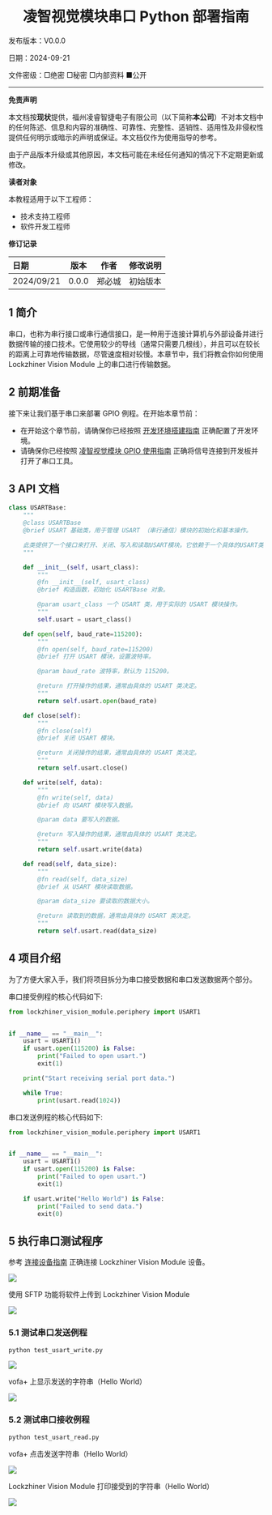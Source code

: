 <h1 align="center">凌智视觉模块串口 Python 部署指南</h1>

发布版本：V0.0.0

日期：2024-09-21

文件密级：□绝密 □秘密 □内部资料 ■公开  

---

**免责声明**  

本文档按**现状**提供，福州凌睿智捷电子有限公司（以下简称**本公司**）不对本文档中的任何陈述、信息和内容的准确性、可靠性、完整性、适销性、适用性及非侵权性提供任何明示或暗示的声明或保证。本文档仅作为使用指导的参考。  

由于产品版本升级或其他原因，本文档可能在未经任何通知的情况下不定期更新或修改。  

**读者对象**  

本教程适用于以下工程师：  

- 技术支持工程师  
- 软件开发工程师  

**修订记录**  

| **日期**   | **版本** | **作者** | **修改说明** |
| :--------- | -------- | -------- | ------------ |
| 2024/09/21 | 0.0.0    | 郑必城     | 初始版本     |


## 1 简介

串口，也称为串行接口或串行通信接口，是一种用于连接计算机与外部设备并进行数据传输的接口技术。它使用较少的导线（通常只需要几根线），并且可以在较长的距离上可靠地传输数据，尽管速度相对较慢。本章节中，我们将教会你如何使用 Lockzhiner Vision Module 上的串口进行传输数据。

## 2 前期准备

接下来让我们基于串口来部署 GPIO 例程。在开始本章节前：

- 在开始这个章节前，请确保你已经按照 [开发环境搭建指南](../../../../docs/introductory_tutorial/python_development_environment.md) 正确配置了开发环境。
- 请确保你已经按照 [凌智视觉模块 GPIO 使用指南](../README.md) 正确将信号连接到开发板并打开了串口工具。

## 3 API 文档

```python
class USARTBase:
    """
    @class USARTBase
    @brief USART 基础类，用于管理 USART （串行通信）模块的初始化和基本操作。

    此类提供了一个接口来打开、关闭、写入和读取USART模块。它依赖于一个具体的USART类实例来实现这些操作。
    """

    def __init__(self, usart_class):
        """
        @fn __init__(self, usart_class)
        @brief 构造函数，初始化 USARTBase 对象。

        @param usart_class 一个 USART 类，用于实际的 USART 模块操作。
        """
        self.usart = usart_class()

    def open(self, baud_rate=115200):
        """
        @fn open(self, baud_rate=115200)
        @brief 打开 USART 模块，设置波特率。

        @param baud_rate 波特率，默认为 115200。

        @return 打开操作的结果，通常由具体的 USART 类决定。
        """
        return self.usart.open(baud_rate)

    def close(self):
        """
        @fn close(self)
        @brief 关闭 USART 模块。

        @return 关闭操作的结果，通常由具体的 USART 类决定。
        """
        return self.usart.close()

    def write(self, data):
        """
        @fn write(self, data)
        @brief 向 USART 模块写入数据。

        @param data 要写入的数据。

        @return 写入操作的结果，通常由具体的 USART 类决定。
        """
        return self.usart.write(data)

    def read(self, data_size):
        """
        @fn read(self, data_size)
        @brief 从 USART 模块读取数据。

        @param data_size 要读取的数据大小。

        @return 读取到的数据，通常由具体的 USART 类决定。
        """
        return self.usart.read(data_size)
```

## 4 项目介绍

为了方便大家入手，我们将项目拆分为串口接受数据和串口发送数据两个部分。

串口接受例程的核心代码如下:

```python
from lockzhiner_vision_module.periphery import USART1


if __name__ == "__main__":
    usart = USART1()
    if usart.open(115200) is False:
        print("Failed to open usart.")
        exit(1)

    print("Start receiving serial port data.")

    while True:
        print(usart.read(1024))
```

串口发送例程的核心代码如下:

```python
from lockzhiner_vision_module.periphery import USART1


if __name__ == "__main__":
    usart = USART1()
    if usart.open(115200) is False:
        print("Failed to open usart.")
        exit(1)

    if usart.write("Hello World") is False:
        print("Failed to send data.")
        exit(0)
```

## 5 执行串口测试程序

参考 [连接设备指南](../../../../docs/introductory_tutorial/connect_device_using_ssh.md) 正确连接 Lockzhiner Vision Module 设备。

![](../../../../docs/introductory_tutorial/images/connect_device_using_ssh/ssh_success.png)

使用 SFTP 功能将软件上传到 Lockzhiner Vision Module

![](images/sftp.png)

### 5.1 测试串口发送例程

```bash
python test_usart_write.py
```

![](images/usart_wirte_electerm.png)

vofa+ 上显示发送的字符串（Hello World）

![](../images/usart_write_voft.png)

### 5.2 测试串口接收例程

```bash
python test_usart_read.py
```

vofa+ 点击发送字符串（Hello World）

![](../images/usart_send_voft.png)

Lockzhiner Vision Module 打印接受到的字符串（Hello World）

![](images/usart_send_show_electerm.png)